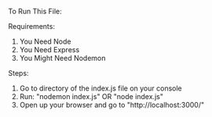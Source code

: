 To Run This File:

Requirements:
1) You Need Node
2) You Need Express
3) You Might Need Nodemon


Steps:
1) Go to directory of the index.js file on your console
2) Run: "nodemon index.js" OR "node index.js"
3) Open up your browser and go to "http://localhost:3000/"